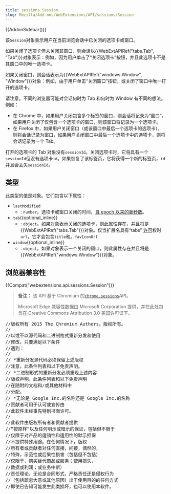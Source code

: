```yaml
---
title: sessions.Session
slug: Mozilla/Add-ons/WebExtensions/API/sessions/Session
---
```

{{AddonSidebar()}}

该`Session`对象表示用户在当前浏览会话中已关闭的选项卡或窗口。

如果关闭了选项卡但未关闭其窗口，则会话以{{WebExtAPIRef("tabs.Tab", "Tab")}}对象表示：例如，因为用户单击了“关闭选项卡”按钮，并且此选项卡不是其窗口中的唯一选项卡。

如果关闭窗口，则会话表示为{{WebExtAPIRef("windows.Window", "Window")}}对象：例如，由于用户单击“关闭窗口”按钮，或关闭了窗口中唯一打开的选项卡。

请注意，不同的浏览器可能对会话何时为 Tab 和何时为 Window 有不同的想法。例如：

- 在 Chrome 中，如果用户关闭包含多个标签的窗口，则会话将记录为“窗口”。如果用户关闭了仅包含一个选项卡的窗口，则该窗口将记录为一个选项卡。
- 在 Firefox 中，如果用户关闭窗口（或该窗口中最后一个选项卡的选项卡），则将会话记录为窗口，如果用户关闭窗口中最后一个选项卡中的选项卡，则将会话记录为一个 Tab。

打开的选项卡的 Tab 对象没有`sessionId`。关闭选项卡时，它将具有一个`sessionId`但没有选项卡`id`。如果恢复了该标签页，它将获得一个新的标签页，`id`并且会丢失`sessionId`。

## 类型

此类型的值是对象。它们包含以下属性：

- `lastModified`
  - : `number`。选项卡或窗口关闭的时间，[自 epoch 以来的毫秒数](https://en.wikipedia.org/wiki/Unix_time)。
- `tab`{{optional_inline}}
  - : `object`。如果对象表示关闭的选项卡，则此属性存在，并且将是{{WebExtAPIRef("tabs.Tab")}}对象。仅当扩展名具有“tabs” [许可](/zh-CN/docs/Mozilla/Add-ons/WebExtensions/manifest.json/permissions)权时`url`，它才会包含`title`和。`favIconUrl`
- `window`{{optional_inline}}
  - : `object`。如果对象表示一个关闭的窗口，则此属性存在并且将是{{WebExtAPIRef("windows.Window")}}对象。

## 浏览器兼容性

{{Compat("webextensions.api.sessions.Session")}}

> **备注：** 该 API 基于 Chromium 的[`chrome.sessions`](https://developer.chrome.com/extensions/sessions)API。
>
> Microsoft Edge 兼容性数据由 Microsoft Corporation 提供，并在此处包含在 Creative Commons Attribution 3.0 美国许可证下。

<div class="hidden"><pre class="notranslate">//版权所有 2015 The Chromium Authors。版权所有。
//
//以或不以源代码和二进制格式重新分发和使用
//修改，只要满足以下条件
//遇到：
//
// *重新分发源代码必须保留上述版权
//注意，此条件列表和以下免责声明。
// *二进制形式的重新分发必须重现上述内容
//版权声明，此条件列表和以下免责声明
//在随附的文档和/或其他材料中
//分配。
// *无论是 Google Inc.的名称还是 Google Inc.的名称
//贡献者可用于认可或宣传由
//此软件未经事先特别书面许可。
//
//此软件由版权所有者和贡献者提供
//“按原样”以及任何明示或暗示的保证，包括但不限于
//仅限于对产品的适销性和适用性的默示担保
//不提供特殊用途。在任何情况下，版权
//所有者或贡献者对任何直接，间接，偶然的，
//特殊，示范性或后果性损害（包括但不包括）
//仅限于，购买替代商品或服务；使用损失，
//数据或利润；或业务中断）
//责任理论，无论是合同形式，严格责任还是侵权行为
//（包括疏忽大意或其他原因）出于使用目的的任何方式
//即使已告知可能发生此类损坏，也可以使用本软件。
</pre></div>
